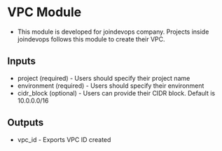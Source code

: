 # VPC Module
* This module is developed for joindevops company. Projects inside joindevops follows this module to create their VPC.

## Inputs
* project (required) - Users should specify their project name
* environment (required) - Users should specify their environment
* cidr_block (optional) - Users can provide their CIDR block. Default is 10.0.0.0/16

## Outputs
* vpc_id - Exports VPC ID created